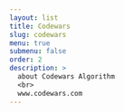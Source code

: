 ```yaml
---
layout: list
title: Codewars
slug: codewars
menu: true
submenu: false
order: 2
description: >
  about Codewars Algorithm
  <br>
  www.codewars.com
---
```

